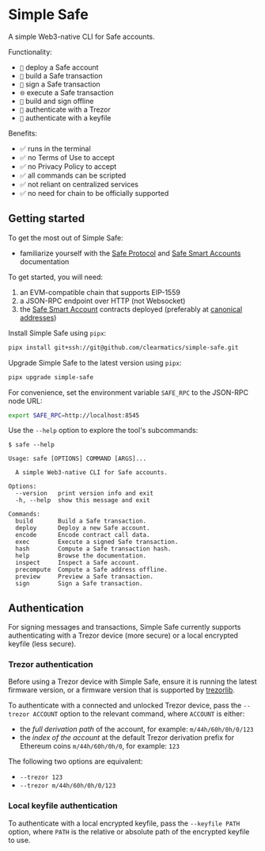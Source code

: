 # Simple Safe

A simple Web3-native CLI for Safe accounts.

Functionality:

- `🚀` deploy a Safe account
- `📝` build a Safe transaction
- `🔏` sign a Safe transaction
- `🌐` execute a Safe transaction
- `🔌` build and sign offline
- `🪪` authenticate with a Trezor
- `🪪` authenticate with a keyfile

Benefits:

- ✅ runs in the terminal
- ✅ no Terms of Use to accept
- ✅ no Privacy Policy to accept
- ✅ all commands can be scripted
- ✅ not reliant on centralized services
- ✅ no need for chain to be officially supported

## Getting started

To get the most out of Simple Safe:

- familiarize yourself with the
  [Safe Protocol](https://github.com/safe-global/safe-smart-account/blob/v1.4.1/docs/overview.md)
  and
  [Safe Smart Accounts](https://docs.safe.global/advanced/smart-account-overview)
  documentation

To get started, you will need:

1. an EVM-compatible chain that supports EIP-1559
2. a JSON-RPC endpoint over HTTP (not Websocket)
3. the [Safe Smart Account](https://github.com/safe-global/safe-smart-account)
   contracts deployed (preferably at
   [canonical addresses](https://github.com/safe-global/safe-singleton-factory?tab=readme-ov-file#how-to-get-the-singleton-deployed-to-your-network))

Install Simple Safe using `pipx`:

```sh
pipx install git+ssh://git@github.com/clearmatics/simple-safe.git
```

Upgrade Simple Safe to the latest version using `pipx`:

```sh
pipx upgrade simple-safe
```

For convenience, set the environment variable `SAFE_RPC` to the JSON-RPC node
URL:

```sh
export SAFE_RPC=http://localhost:8545
```

Use the `--help` option to explore the tool's subcommands:

```console
$ safe --help

Usage: safe [OPTIONS] COMMAND [ARGS]...

  A simple Web3-native CLI for Safe accounts.

Options:
  --version   print version info and exit
  -h, --help  show this message and exit

Commands:
  build       Build a Safe transaction.
  deploy      Deploy a new Safe account.
  encode      Encode contract call data.
  exec        Execute a signed Safe transaction.
  hash        Compute a Safe transaction hash.
  help        Browse the documentation.
  inspect     Inspect a Safe account.
  precompute  Compute a Safe address offline.
  preview     Preview a Safe transaction.
  sign        Sign a Safe transaction.
```

## Authentication

For signing messages and transactions, Simple Safe currently supports
authenticating with a Trezor device (more secure) or a local encrypted keyfile
(less secure).

### Trezor authentication

Before using a Trezor device with Simple Safe, ensure it is running the latest
firmware version, or a firmware version that is supported by
[trezorlib](https://github.com/trezor/trezor-firmware/blob/main/python/README.md#firmware-version-requirements).

To authenticate with a connected and unlocked Trezor device, pass the
`--trezor ACCOUNT` option to the relevant command, where `ACCOUNT` is either:

- the _full derivation path_ of the account, for example: `m/44h/60h/0h/0/123`
- the _index of the account_ at the default Trezor derivation prefix for
  Ethereum coins `m/44h/60h/0h/0`, for example: `123`

The following two options are equivalent:

- `--trezor 123`
- `--trezor m/44h/60h/0h/0/123`

### Local keyfile authentication

To authenticate with a local encrypted keyfile, pass the `--keyfile PATH`
option, where `PATH` is the relative or absolute path of the encrypted keyfile
to use.
